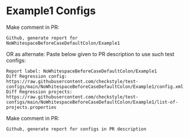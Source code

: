 # Example1 Configs
Make comment in PR:
```
Github, generate report for NoWhitespaceBeforeCaseDefaultColon/Example1
```
OR as alternate:
Paste below given to PR description to use such test configs:
```
Report label: NoWhitespaceBeforeCaseDefaultColon/Example1
Diff Regression config: https://raw.githubusercontent.com/checkstyle/test-configs/main/NoWhitespaceBeforeCaseDefaultColon/Example1/config.xml
Diff Regression projects: https://raw.githubusercontent.com/checkstyle/test-configs/main/NoWhitespaceBeforeCaseDefaultColon/Example1/list-of-projects.properties
```
Make comment in PR:
```
Github, generate report for configs in PR description
```

